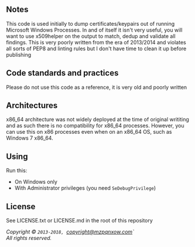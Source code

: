 ## Notes

This code is used initially to dump certificates/keypairs out of running Microsoft Windows Processes. In and of itself it isn't very useful, you will want to use x509helper on the output to match, dedup and validate all findings. This is very poorly written from the era of 2013/2014 and violates all sorts of PEP8 and linting rules but I don't have time to clean it up before publishing

## Code standards and practices

Please do not use this code as a reference, it is very old and poorly written

## Architectures

x86_64 architecture was not widely deployed at the time of original writiting and as such there is no compatibility for x86_64 processes. However, you can use this on x86 processes even when on an x86_64 OS, such as Windows 7 x86_64.

## Using

Run this:

* On Windows only
* With Administrator privileges (you need `SeDebugPrivilege`)

## License

See LICENSE.txt or LICENSE.md in the root of this repository

_Copyright © `2013-2018, `<copyright@mzpqnxow.com>`_  
_All rights reserved._
